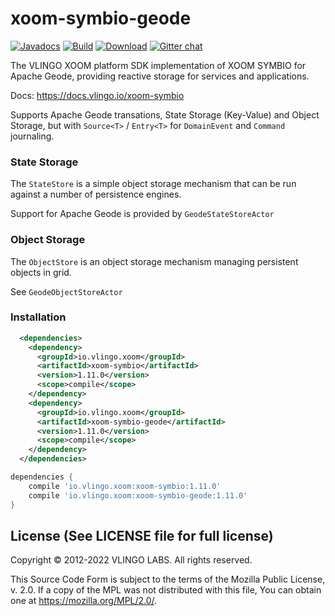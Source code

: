 # xoom-symbio-geode

[![Javadocs](http://javadoc.io/badge/io.vlingo.xoom/xoom-symbio-geode.svg?color=brightgreen)](http://javadoc.io/doc/io.vlingo.xoom/xoom-symbio-geode) [![Build](https://github.com/vlingo/xoom-symbio-geode/workflows/Build/badge.svg)](https://github.com/vlingo/xoom-symbio-geode/actions?query=workflow%3ABuild) [![Download](https://img.shields.io/maven-central/v/io.vlingo.xoom/xoom-symbio-geode?label=maven)](https://search.maven.org/artifact/io.vlingo.xoom/xoom-symbio-geode) [![Gitter chat](https://badges.gitter.im/gitterHQ/gitter.png)](https://gitter.im/vlingo-platform-java/symbio)

The VLINGO XOOM platform SDK implementation of XOOM SYMBIO for Apache Geode, providing reactive storage for services and applications.

Docs: https://docs.vlingo.io/xoom-symbio

Supports Apache Geode transations, State Storage (Key-Value) and Object Storage, but with `Source<T>` / `Entry<T>` for `DomainEvent` and `Command` journaling.

### State Storage
The `StateStore` is a simple object storage mechanism that can be run against a number of persistence engines.

Support for Apache Geode is provided by `GeodeStateStoreActor`

### Object Storage
The `ObjectStore` is an object storage mechanism managing persistent objects in grid.

See `GeodeObjectStoreActor`

### Installation

```xml
  <dependencies>
    <dependency>
      <groupId>io.vlingo.xoom</groupId>
      <artifactId>xoom-symbio</artifactId>
      <version>1.11.0</version>
      <scope>compile</scope>
    </dependency>
    <dependency>
      <groupId>io.vlingo.xoom</groupId>
      <artifactId>xoom-symbio-geode</artifactId>
      <version>1.11.0</version>
      <scope>compile</scope>
    </dependency>
  </dependencies>
```

```gradle
dependencies {
    compile 'io.vlingo.xoom:xoom-symbio:1.11.0'
    compile 'io.vlingo.xoom:xoom-symbio-geode:1.11.0'
}
```

License (See LICENSE file for full license)
-------------------------------------------
Copyright © 2012-2022 VLINGO LABS. All rights reserved.

This Source Code Form is subject to the terms of the
Mozilla Public License, v. 2.0. If a copy of the MPL
was not distributed with this file, You can obtain
one at https://mozilla.org/MPL/2.0/.
